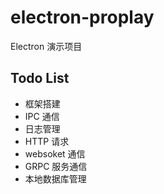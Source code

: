 # electron-proplay

Electron 演示项目

## Todo List
- 框架搭建
- IPC 通信
- 日志管理
- HTTP 请求
- websoket 通信
- GRPC 服务通信
- 本地数据库管理
  
